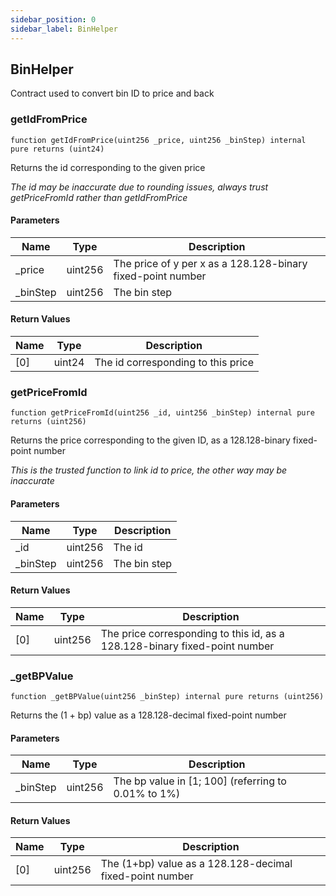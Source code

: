 ```yaml
---
sidebar_position: 0
sidebar_label: BinHelper
---
```


## BinHelper

Contract used to convert bin ID to price and back

### getIdFromPrice

```solidity
function getIdFromPrice(uint256 _price, uint256 _binStep) internal pure returns (uint24)
```

Returns the id corresponding to the given price

_The id may be inaccurate due to rounding issues, always trust getPriceFromId rather than
getIdFromPrice_

#### Parameters

| Name | Type | Description |
| ---- | ---- | ----------- |
| _price | uint256 | The price of y per x as a 128.128-binary fixed-point number |
| _binStep | uint256 | The bin step |

#### Return Values

| Name | Type | Description |
| ---- | ---- | ----------- |
| [0] | uint24 | The id corresponding to this price |

### getPriceFromId

```solidity
function getPriceFromId(uint256 _id, uint256 _binStep) internal pure returns (uint256)
```

Returns the price corresponding to the given ID, as a 128.128-binary fixed-point number

_This is the trusted function to link id to price, the other way may be inaccurate_

#### Parameters

| Name | Type | Description |
| ---- | ---- | ----------- |
| _id | uint256 | The id |
| _binStep | uint256 | The bin step |

#### Return Values

| Name | Type | Description |
| ---- | ---- | ----------- |
| [0] | uint256 | The price corresponding to this id, as a 128.128-binary fixed-point number |

### _getBPValue

```solidity
function _getBPValue(uint256 _binStep) internal pure returns (uint256)
```

Returns the (1 + bp) value as a 128.128-decimal fixed-point number

#### Parameters

| Name | Type | Description |
| ---- | ---- | ----------- |
| _binStep | uint256 | The bp value in [1; 100] (referring to 0.01% to 1%) |

#### Return Values

| Name | Type | Description |
| ---- | ---- | ----------- |
| [0] | uint256 | The (1+bp) value as a 128.128-decimal fixed-point number |


